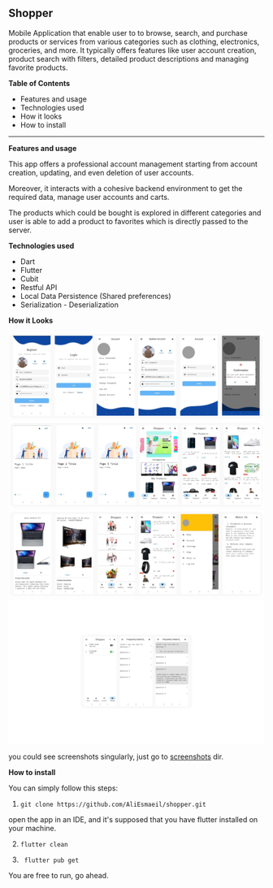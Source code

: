 ## Shopper
Mobile Application that enable user to to browse, search, and purchase products or services from various categories such as clothing, electronics, groceries, and more. It typically offers features like user account creation, product search with filters, detailed product descriptions and managing favorite products.

**Table of Contents**
- Features and usage
- Technologies used
- How it looks
- How to install
__________________________________________________________________

**Features and usage**

This app offers a professional account management starting from account creation, updating, and even deletion of user accounts.

Moreover, it interacts with a cohesive backend environment to get the required data, manage user accounts and carts.

The products which could be bought is explored in different categories and user is able to add a product to favorites which is directly passed to the server.

**Technologies used**

- Dart
- Flutter
- Cubit
- Restful API
- Local Data Persistence (Shared preferences)
- Serialization - Deserialization

**How it Looks**
    
![all-in-one1.png](screenshots%2Fall-in-one1.png)
![all-in-one2.png](screenshots%2Fall-in-one2.png)
![all-in-one3.png](screenshots%2Fall-in-one3.png)
![all-in-one4.png](screenshots%2Fall-in-one4.png)

you could see screenshots singularly, just go to [screenshots](screenshots) dir.

**How to install**

You can simply follow this steps:

1. ```
   git clone https://github.com/AliEsmaeil/shopper.git
   ```
open the app in an IDE, and it's supposed that you have flutter installed on your machine.

2. ```
   flutter clean
   ```

3. ```
    flutter pub get
   ```
You are free to run, go ahead.